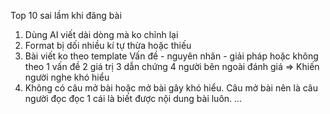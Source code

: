 
Top 10 sai lầm khi đăng bài 
1. Dùng AI viết dài dòng mà ko chỉnh lại 
2. Format bị dối nhiều kí tự thừa hoặc thiếu 
3. Bài viết ko theo template Vấn đề - nguyên nhân - giải pháp hoặc không theo 1 vấn đề 2 giá trị 3 dẫn chứng 4 người bên ngoài đánh giá => Khiến người nghe khó hiểu 
4. Không có câu mở bài hoặc mở bài gây khó hiểu. Câu mở bài nên là câu người đọc đọc 1 cái là biết được nội dung bài luôn. ... 